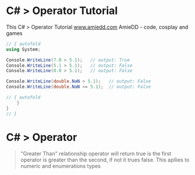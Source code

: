 # C# > Operator Tutorial
This C# > Operator Tutorial www.amiedd.com AmieDD - code, cosplay and games


```C# runnable
// { autofold
using System;

Console.WriteLine(7.0 > 5.1);   // output: True
Console.WriteLine(5.1 > 5.1);   // output: False
Console.WriteLine(0.0 > 5.1);   // output: False

Console.WriteLine(double.NaN > 5.1);   // output: False
Console.WriteLine(double.NaN <= 5.1);  // output: False

// { autofold
    }
}
// }
```

# C# > Operator

> "Greater Than" relationship operator will return true is the first operator is greater than the second, if not it trues false. This apllies to numeric and enumerations types

